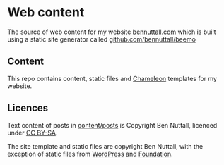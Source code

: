 # Web content

The source of web content for my website [bennuttall.com](https://bennuttall.com) which is built
using a static site generator called
[github.com/bennuttall/beemo](https://github.com/bennuttall/beemo)

## Content

This repo contains content, static files and
[Chameleon](https://chameleon.readthedocs.io/en/latest/) templates for my website.

## Licences

Text content of posts in [content/posts](content/posts/) is Copyright Ben Nuttall, licenced under
[CC BY-SA](https://creativecommons.org/licenses/by-sa/4.0/deed.en).

The site template and static files are copyright Ben Nuttall, with the exception of static files
from [WordPress](https://wordpress.org/) and [Foundation](https://get.foundation/).